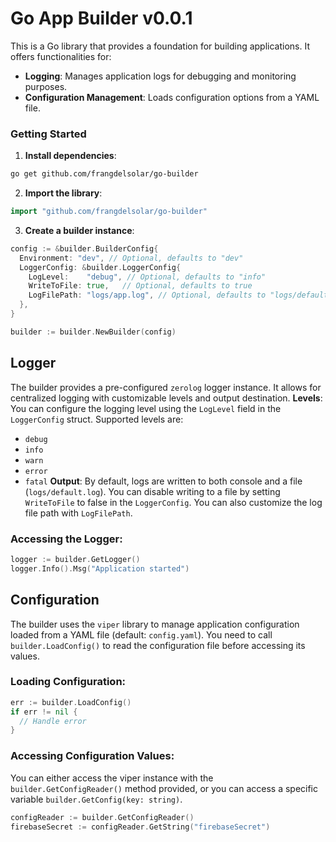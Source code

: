 # Go App Builder v0.0.1
This is a Go library that provides a foundation for building applications. It offers functionalities for:

- **Logging**: Manages application logs for debugging and monitoring purposes.
- **Configuration Management**: Loads configuration options from a YAML file.

### Getting Started
1. **Install dependencies**:
```bash
go get github.com/frangdelsolar/go-builder
```
2. **Import the library**:
```go
import "github.com/frangdelsolar/go-builder"
```
3. **Create a builder instance**:
```go
config := &builder.BuilderConfig{
  Environment: "dev", // Optional, defaults to "dev"
  LoggerConfig: &builder.LoggerConfig{
    LogLevel:    "debug", // Optional, defaults to "info"
    WriteToFile: true,   // Optional, defaults to true
    LogFilePath: "logs/app.log", // Optional, defaults to "logs/default.log"
  },
}

builder := builder.NewBuilder(config)
```

## Logger
The builder provides a pre-configured `zerolog` logger instance. It allows for centralized logging with customizable levels and output destination.
**Levels**: You can configure the logging level using the `LogLevel` field in the `LoggerConfig` struct. Supported levels are:
- `debug`
- `info`
- `warn`
- `error`
- `fatal`
**Output**: By default, logs are written to both console and a file (`logs/default.log`). You can disable writing to a file by setting `WriteToFile` to false in the `LoggerConfig`. You can also customize the log file path with `LogFilePath`.

### Accessing the Logger:
```go
logger := builder.GetLogger()
logger.Info().Msg("Application started")
```

## Configuration
The builder uses the `viper` library to manage application configuration loaded from a YAML file (default: `config.yaml`). You need to call `builder.LoadConfig()` to read the configuration file before accessing its values.

### Loading Configuration:
```go
err := builder.LoadConfig()
if err != nil {
  // Handle error
}
```

### Accessing Configuration Values:
You can either access the viper instance with the `builder.GetConfigReader()` method provided, or you can access a specific variable `builder.GetConfig(key: string)`.
```go
configReader := builder.GetConfigReader()
firebaseSecret := configReader.GetString("firebaseSecret")
```
